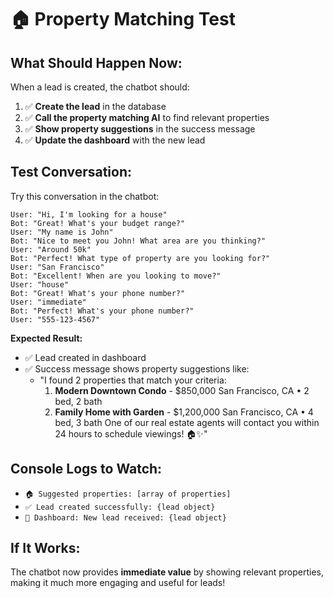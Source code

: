 # 🏠 Property Matching Test

## What Should Happen Now:

When a lead is created, the chatbot should:

1. ✅ **Create the lead** in the database
2. ✅ **Call the property matching AI** to find relevant properties
3. ✅ **Show property suggestions** in the success message
4. ✅ **Update the dashboard** with the new lead

## Test Conversation:

Try this conversation in the chatbot:

```
User: "Hi, I'm looking for a house"
Bot: "Great! What's your budget range?"
User: "My name is John"
Bot: "Nice to meet you John! What area are you thinking?"
User: "Around 50k"
Bot: "Perfect! What type of property are you looking for?"
User: "San Francisco"
Bot: "Excellent! When are you looking to move?"
User: "house"
Bot: "Great! What's your phone number?"
User: "immediate"
Bot: "Perfect! What's your phone number?"
User: "555-123-4567"
```

**Expected Result:**
- ✅ Lead created in dashboard
- ✅ Success message shows property suggestions like:
  - "I found 2 properties that match your criteria:
    1. **Modern Downtown Condo** - $850,000
       San Francisco, CA • 2 bed, 2 bath
    2. **Family Home with Garden** - $1,200,000
       San Francisco, CA • 4 bed, 3 bath
    One of our real estate agents will contact you within 24 hours to schedule viewings! 🏠✨"

## Console Logs to Watch:

- `🏠 Suggested properties: [array of properties]`
- `✅ Lead created successfully: {lead object}`
- `🎉 Dashboard: New lead received: {lead object}`

## If It Works:

The chatbot now provides **immediate value** by showing relevant properties, making it much more engaging and useful for leads!
